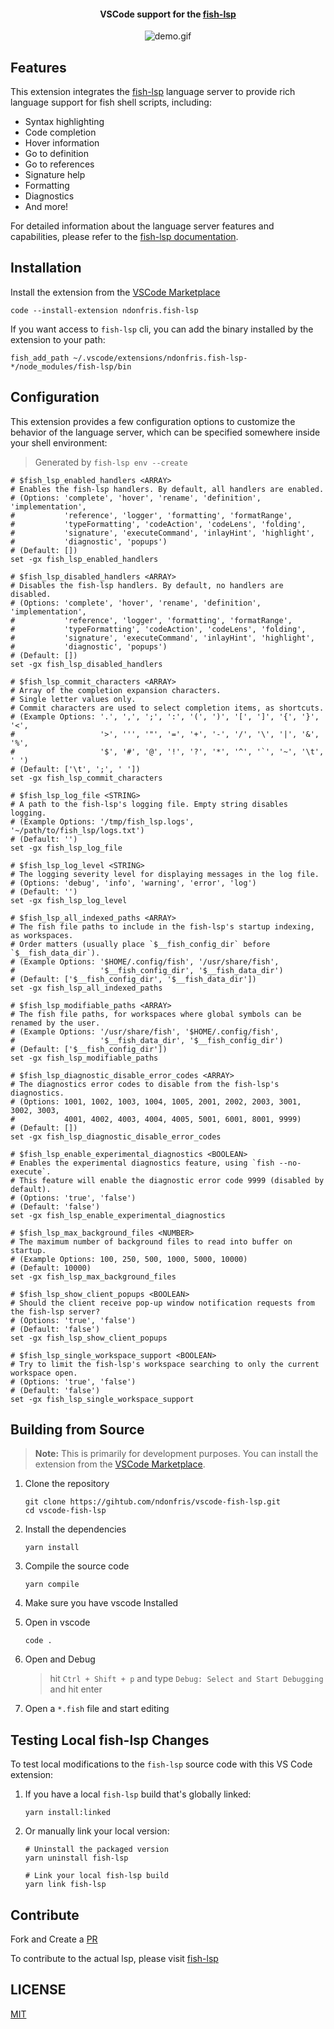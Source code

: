 <!-- markdownlint-disable-file -->
<div align='center'>

<!-- ![](./images/fish-lsp-logo.png?raw=true) -->
<!-- --- -->
#### VSCode support for the [fish-lsp](https://github.com/ndonfris/fish-lsp) 

![demo.gif](https://github.com/ndonfris/fish-lsp.dev/blob/ndonfris-patch-1/new_output.gif?raw=true)
</div>

## Features

This extension integrates the [fish-lsp](https://github.com/ndonfris/fish-lsp) language server to provide rich language support for fish shell scripts, including:

- Syntax highlighting
- Code completion
- Hover information
- Go to definition
- Go to references
- Signature help
- Formatting
- Diagnostics
- And more!

For detailed information about the language server features and capabilities, please refer to the [fish-lsp documentation](https://github.com/ndonfris/fish-lsp#readme).

## Installation

Install the extension from the [VSCode Marketplace](https://marketplace.visualstudio.com/items?itemName=ndonfris.fish-lsp)

```fish
code --install-extension ndonfris.fish-lsp
```

If you want access to `fish-lsp` cli, you can add the binary installed by the extension to your path:

```fish
fish_add_path ~/.vscode/extensions/ndonfris.fish-lsp-*/node_modules/fish-lsp/bin
```

## Configuration

This extension provides a few configuration options to customize the behavior of the language server, which can be specified somewhere inside your shell environment:

> Generated by `fish-lsp env --create`

```fish
# $fish_lsp_enabled_handlers <ARRAY>
# Enables the fish-lsp handlers. By default, all handlers are enabled.
# (Options: 'complete', 'hover', 'rename', 'definition', 'implementation', 
#           'reference', 'logger', 'formatting', 'formatRange', 
#           'typeFormatting', 'codeAction', 'codeLens', 'folding', 
#           'signature', 'executeCommand', 'inlayHint', 'highlight', 
#           'diagnostic', 'popups')
# (Default: [])
set -gx fish_lsp_enabled_handlers 

# $fish_lsp_disabled_handlers <ARRAY>
# Disables the fish-lsp handlers. By default, no handlers are disabled.
# (Options: 'complete', 'hover', 'rename', 'definition', 'implementation', 
#           'reference', 'logger', 'formatting', 'formatRange', 
#           'typeFormatting', 'codeAction', 'codeLens', 'folding', 
#           'signature', 'executeCommand', 'inlayHint', 'highlight', 
#           'diagnostic', 'popups')
# (Default: [])
set -gx fish_lsp_disabled_handlers 

# $fish_lsp_commit_characters <ARRAY>
# Array of the completion expansion characters.
# Single letter values only.
# Commit characters are used to select completion items, as shortcuts.
# (Example Options: '.', ',', ';', ':', '(', ')', '[', ']', '{', '}', '<', 
#                   '>', ''', '"', '=', '+', '-', '/', '\', '|', '&', '%', 
#                   '$', '#', '@', '!', '?', '*', '^', '`', '~', '\t', ' ')
# (Default: ['\t', ';', ' '])
set -gx fish_lsp_commit_characters 

# $fish_lsp_log_file <STRING>
# A path to the fish-lsp's logging file. Empty string disables logging.
# (Example Options: '/tmp/fish_lsp.logs', '~/path/to/fish_lsp/logs.txt')
# (Default: '')
set -gx fish_lsp_log_file 

# $fish_lsp_log_level <STRING>
# The logging severity level for displaying messages in the log file.
# (Options: 'debug', 'info', 'warning', 'error', 'log')
# (Default: '')
set -gx fish_lsp_log_level 

# $fish_lsp_all_indexed_paths <ARRAY>
# The fish file paths to include in the fish-lsp's startup indexing, as workspaces.
# Order matters (usually place `$__fish_config_dir` before `$__fish_data_dir`).
# (Example Options: '$HOME/.config/fish', '/usr/share/fish', 
#                   '$__fish_config_dir', '$__fish_data_dir')
# (Default: ['$__fish_config_dir', '$__fish_data_dir'])
set -gx fish_lsp_all_indexed_paths 

# $fish_lsp_modifiable_paths <ARRAY>
# The fish file paths, for workspaces where global symbols can be renamed by the user.
# (Example Options: '/usr/share/fish', '$HOME/.config/fish', 
#                   '$__fish_data_dir', '$__fish_config_dir')
# (Default: ['$__fish_config_dir'])
set -gx fish_lsp_modifiable_paths 

# $fish_lsp_diagnostic_disable_error_codes <ARRAY>
# The diagnostics error codes to disable from the fish-lsp's diagnostics.
# (Options: 1001, 1002, 1003, 1004, 1005, 2001, 2002, 2003, 3001, 3002, 3003, 
#           4001, 4002, 4003, 4004, 4005, 5001, 6001, 8001, 9999)
# (Default: [])
set -gx fish_lsp_diagnostic_disable_error_codes 

# $fish_lsp_enable_experimental_diagnostics <BOOLEAN>
# Enables the experimental diagnostics feature, using `fish --no-execute`.
# This feature will enable the diagnostic error code 9999 (disabled by default).
# (Options: 'true', 'false')
# (Default: 'false')
set -gx fish_lsp_enable_experimental_diagnostics 

# $fish_lsp_max_background_files <NUMBER>
# The maximum number of background files to read into buffer on startup.
# (Example Options: 100, 250, 500, 1000, 5000, 10000)
# (Default: 10000)
set -gx fish_lsp_max_background_files 

# $fish_lsp_show_client_popups <BOOLEAN>
# Should the client receive pop-up window notification requests from the fish-lsp server?
# (Options: 'true', 'false')
# (Default: 'false')
set -gx fish_lsp_show_client_popups 

# $fish_lsp_single_workspace_support <BOOLEAN>
# Try to limit the fish-lsp's workspace searching to only the current workspace open.
# (Options: 'true', 'false')
# (Default: 'false')
set -gx fish_lsp_single_workspace_support
```


## Building from Source

> **Note:** This is primarily for development purposes. You can install the extension from the [VSCode Marketplace](https://marketplace.visualstudio.com/items?itemName=ndonfris.fish-lsp).

1. Clone the repository

    ```fish
    git clone https://gihtub.com/ndonfris/vscode-fish-lsp.git
    cd vscode-fish-lsp
    ```

1. Install the dependencies

    ```fish
    yarn install
    ```

1. Compile the source code

    ```fish
    yarn compile
    ```

1. Make sure you have vscode Installed

1. Open in vscode

    ```fish
    code .
    ```

1. Open and Debug

    > hit `Ctrl + Shift + p` and type `Debug: Select and Start Debugging` and hit enter

1. Open a `*.fish` file and start editing

## Testing Local fish-lsp Changes

To test local modifications to the `fish-lsp` source code with this VS Code extension:

1. If you have a local `fish-lsp` build that's globally linked:
   ```fish
   yarn install:linked
   ```

2. Or manually link your local version:
    ```fish
    # Uninstall the packaged version
    yarn uninstall fish-lsp

    # Link your local fish-lsp build
    yarn link fish-lsp
    ```

## Contribute

Fork and Create a [PR](https://github.com/ndonfris/vscode-fish-lsp/pulls)

To contribute to the actual lsp, please visit [fish-lsp](https://github.com/ndonfris/fish-lsp)

## LICENSE

[MIT](./LICENSE)
